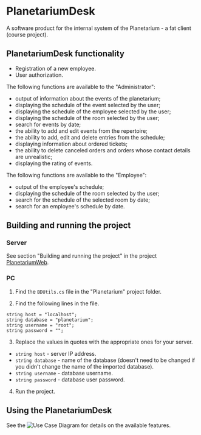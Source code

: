 # PlanetariumDesk
A software product for the internal system of the Planetarium - a fat client (course project).
## PlanetariumDesk functionality
- Registration of a new employee.
- User authorization.

The following functions are available to the "Administrator":
- output of information about the events of the planetarium;
- displaying the schedule of the event selected by the user;
- displaying the schedule of the employee selected by the user;
- displaying the schedule of the room selected by the user;
- search for events by date;
- the ability to add and edit events from the repertoire;
- the ability to add, edit and delete entries from the schedule;
- displaying information about ordered tickets;
- the ability to delete canceled orders and orders whose contact details are unrealistic;
- displaying the rating of events.

The following functions are available to the "Employee":
- output of the employee's schedule;
- displaying the schedule of the room selected by the user;
- search for the schedule of the selected room by date;
- search for an employee's schedule by date.
## Building and running the project
###  Server
See section "Building and running the project" in the project [PlanetariumWeb](https://github.com/EvgeniaSap/PlanetariumWeb).
### PC
1. Find the `BDUtils.cs` file in the "Planetarium" project folder.

2. Find the following lines in the file.
```
string host = "localhost";
string database = "planetarium";
string username = "root";
string password = "";
```

3. Replace the values in quotes with the appropriate ones for your server.
- `string host` - server IP address.
- `string database` - name of the database (doesn't need to be changed if you didn't change the name of the imported database).
- `string username` - database username.
- `string password` - database user password.

4. Run the project.
## Using the PlanetariumDesk
See the ![Use Case Diagram](https://github.com/EvgeniaSap/PlanetariumDesk/issues/1#issue-1395116457) for details on the available features.
